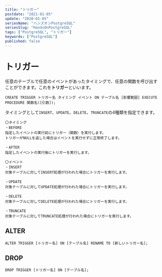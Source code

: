 ```yaml
---
title: "トリガー"
postdate: "2021-01-05"
update: "2020-01-05"
seriesName: "ハンズオンPostgreSQL"
seriesSlug: "HandsOnPostgreSQL"
tags: ["PostgreSQL", "トリガー"]
keywords: ["PostgreSQL"]
published: false
---
```


# トリガー

任意のテーブルで任意のイベントがあったタイミングで、任意の関数を呼び出すことができます。これを**トリガー**といいます。

`CREATE TRIGGER トリガー名 タイミング イベント ON テーブル名 [影響範囲] EXECUTE PROCEDURE 関数名([引数]);`

タイミングとして`INSERT`、`UPDATE`、`DELETE`、`TRUNCATE`の4種類を指定できます。

```
〇タイミング
・BEFORE
指定したイベントの実行前にトリガー（関数）を実行します。
トリガーがNULLを返した場合はイベントを実行せずに正常終了します。

・AFTER
指定したイベントの実行後にトリガーを実行します。

〇イベント
・INSERT
対象テーブルに対してINSERT処理が行われた場合にトリガーを実行します。

・UPDATE
対象テーブルに対してUPDATE処理が行われた場合にトリガーを実行します。

・DELETE
対象テーブルに対してDELETE処理が行われた場合にトリガーを実行します。

・TRUNCATE
対象テーブルに対してTRUNCATE処理が行われた場合にトリガーを実行します。
```


## ALTER

`ALTER TRIGGER [トリガー名] ON [テーブル名] RENAME TO [新しいトリガー名];`

## DROP

`DROP TRIGGER [トリガー名] ON [テーブル名];`
